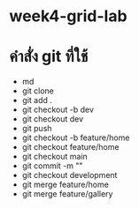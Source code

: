 
# week4-grid-lab

# คำสั่ง git ที่ใช้
- md
- git clone
- git add .
- git checkout -b dev
- git checkout dev
- git push
- git checkout -b feature/home
- git checkout feature/home
- git checkout main
- git commit -m ""
- git checkout development
- git merge feature/home
- git merge feature/gallery
